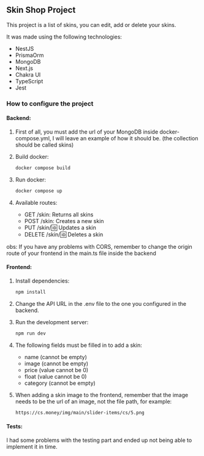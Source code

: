 ## Skin Shop Project

This project is a list of skins, you can edit, add or delete your skins.

It was made using the following technologies:
- NestJS
- PrismaOrm
- MongoDB
- Next.js
- Chakra UI
- TypeScript
- Jest

### How to configure the project

#### Backend:
1. First of all, you must add the url of your MongoDB inside docker-compose.yml, I will leave an example of how it should be. (the collection should be called skins)

2. Build docker:
    ```bash
    docker compose build
    ```

3. Run docker:
    ```bash
    docker compose up
    ```

4. Available routes:
    - GET /skin: Returns all skins
    - POST /skin: Creates a new skin
    - PUT /skin/:id: Updates a skin
    - DELETE /skin/:id: Deletes a skin

obs: If you have any problems with CORS, remember to change the origin route of your frontend in the main.ts file inside the backend

#### Frontend:
1. Install dependencies:
    ```bash
    npm install
    ```

2. Change the API URL in the .env file to the one you configured in the backend.

3. Run the development server:
    ```bash
    npm run dev
    ```

4. The following fields must be filled in to add a skin:
    - name (cannot be empty)
    - image (cannot be empty)
    - price (value cannot be 0)
    - float (value cannot be 0)
    - category (cannot be empty)
    
5. When adding a skin image to the frontend,
remember that the image needs to be the url of an image, not the file path, for example:
    ```bash
    https://cs.money/img/main/slider-items/cs/5.png
    ```

#### Tests:
I had some problems with the testing part and ended up not being able to implement it in time.